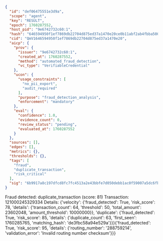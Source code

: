 ```json
{
  "id": "def06475551e3d9a",
  "scope": "agent",
  "key": "RESULT",
  "epoch": 1760287552,
  "host_pid": "9e6742732c60:1",
  "hash": "646594950f1ef7869db22704d875ed37a1470e20ce0b11abf2ab4fbba500d611",
  "cid": "QmV1646594950f1ef7869db22704d875ed37a1470e20",
  "aicp": {
    "prov": {
      "issuer": "9e6742732c60:1",
      "created_at": 1760287552,
      "method": "automated_fraud_detection",
      "vc_type": "VerifiableCredential"
    },
    "ucon": {
      "usage_constraints": [
        "no_pii_export",
        "audit_required"
      ],
      "purpose": "fraud_detection_analysis",
      "enforcement": "mandatory"
    },
    "eval": {
      "confidence": 1.0,
      "evidence_count": 0,
      "review_status": "pending",
      "evaluated_at": 1760287552
    }
  },
  "sources": [],
  "edges": [],
  "metrics": {},
  "thresholds": {},
  "tags": [
    "fraud",
    "duplicate_transaction",
    "risk_critical"
  ],
  "sig": "6b9917a8c197dfcd8fc7fc4513a2e43bbfe7d050debb1ac0f59007a5dc6fb591"
}
```

Fraud detected: duplicate_transaction (score: 81)
Transaction: 121000245329334
Details: {'velocity': {'fraud_detected': True, 'risk_score': 78, 'details': {'transaction_count': 64, 'threshold': 50, 'total_amount': 23602048, 'amount_threshold': 10000000}}, 'duplicate': {'fraud_detected': True, 'risk_score': 85, 'details': {'duplicate_count': 63, 'first_seen': 1760285765, 'matching_hash': 'de3fbc58a94e529a'}}}{'fraud_detected': True, 'risk_score': 95, 'details': {'routing_number': '288759214', 'validation_error': 'Invalid routing number checksum'}}}